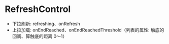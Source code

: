 # RefreshControl
* 下拉刷新: refreshing、onRefresh
* 上拉加载: onEndReached、onEndReachedThreshold（列表的属性: 触底的回调、算触底的距离 0～1）